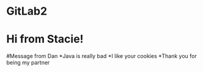 # GitLab2
# Hi from Stacie!

#Message from Dan
*Java is really bad
*I like your cookies
*Thank you for being my partner
